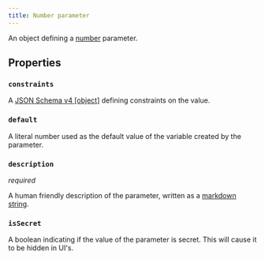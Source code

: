 ```yaml
---
title: Number parameter
---
```


An object defining a [number](../../types/number.md) parameter.

## Properties

### `constraints`

A [JSON Schema v4 [object]](https://tools.ietf.org/html/draft-wright-json-schema-00) defining constraints on the value.

### `default`

A literal number used as the default value of the variable created by the parameter.

### `description`

_required_

A human friendly description of the parameter, written as a [markdown string](markdown.md).

### `isSecret`

A boolean indicating if the value of the parameter is secret. This will cause it to be hidden in UI's. 
